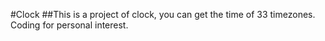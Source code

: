 #Clock
##This is a project of clock, you can get the time of 33 timezones.
Coding for personal interest.